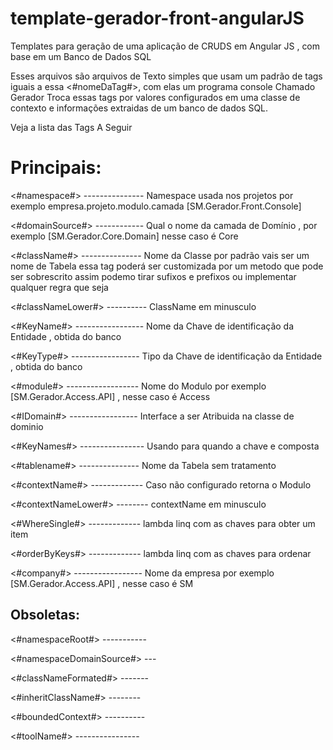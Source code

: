 # template-gerador-front-angularJS

Templates para geração de uma aplicação de CRUDS em Angular JS , com base em um Banco de Dados SQL

Esses arquivos são arquivos de Texto simples que usam um padrão de tags iguais a essa <#nomeDaTag#>, com elas um programa console Chamado Gerador Troca essas tags por valores configurados em uma classe de contexto e informações extraidas de um banco de dados SQL.

Veja a lista das Tags A Seguir

<h1>Principais:</h1>

<p><#namespace#> --------------- Namespace usada nos projetos por exemplo empresa.projeto.modulo.camada [SM.Gerador.Front.Console]</p>
<p><#domainSource#> ------------ Qual o nome da camada de Domínio , por exemplo [SM.Gerador.Core.Domain] nesse caso é Core</p>
<p><#className#> --------------- Nome da Classe por padrão vais ser um nome de Tabela essa tag poderá ser customizada por um metodo que pode ser sobrescrito assim podemo tirar sufixos e prefixos ou implementar qualquer regra que seja</p>
<p><#classNameLower#> ---------- ClassName em minusculo</p>
<p><#KeyName#> ----------------- Nome da Chave de identificação da Entidade , obtida do banco</p>
<p><#KeyType#> ----------------- Tipo da Chave de identificação da Entidade , obtida do banco</p>
<p><#module#> ------------------ Nome do Modulo por exemplo [SM.Gerador.Access.API] , nesse caso é Access</p>
<p><#IDomain#> ----------------- Interface a ser Atribuida na classe de dominio</p>
<p><#KeyNames#> ---------------- Usando para quando a chave e composta</p>
<p><#tablename#> --------------- Nome da Tabela sem tratamento</p>
<p><#contextName#> ------------- Caso não configurado retorna o Modulo</p>
<p><#contextNameLower#> -------- contextName em minusculo</p>
<p><#WhereSingle#> ------------- lambda linq com as chaves para obter um item</p>
<p><#orderByKeys#> ------------- lambda linq com as chaves para ordenar</p>
<p><#company#> ----------------- Nome da empresa por exemplo [SM.Gerador.Access.API] , nesse caso é SM</p>

<h2>Obsoletas:</h2>

<p><#namespaceRoot#> -----------</p>
<p><#namespaceDomainSource#> ---</p>
<p><#classNameFormated#> -------</p>
<p><#inheritClassName#> --------</p>
<p><#boundedContext#> ----------</p>
<p><#toolName#> ----------------</p>
